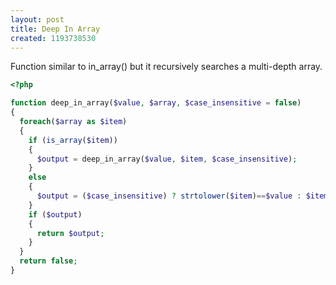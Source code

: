 ```yaml
---
layout: post
title: Deep In Array
created: 1193738530
---
```

Function similar to in_array() but it recursively searches a multi-depth array.

<!--break-->

```php
<?php

function deep_in_array($value, $array, $case_insensitive = false)
{
  foreach($array as $item)
  {
    if (is_array($item))
    {
      $output = deep_in_array($value, $item, $case_insensitive);
    }
    else
    {
      $output = ($case_insensitive) ? strtolower($item)==$value : $item==$value;
    }
    if ($output)
    {
      return $output;
    }
  }
  return false;
}
```